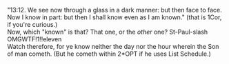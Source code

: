 <p><lj-cut text="heretic thought of the day">
"13:12. We see now through a glass in a dark manner: but then face to
face. Now I know in part: but then I shall know even as I am known."
(that is 1Cor, if you're curious.)
<br/>
Now, which "known" is that? That one, or the <i>other</i> one? St-Paul-slash OMGWTF!1!!eleven
</lj-cut>
<br/>
<lj-cut text="And while we're blasphemous">
Watch therefore, for ye know neither the day nor the hour wherein the Son of man cometh. (But he cometh within 2*OPT if he uses List Schedule.)
</lj-cut></p>
